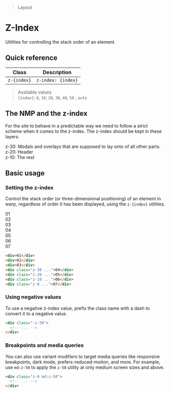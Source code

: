 > Layout

# Z-Index
Utilities for controlling the stack order of an element.

## Quick reference

| Class       | Description           |
| ----------- | --------------------- |
| `z-{index}` | `z-index: {index}`    |

> Available values <br />
> `{index}`: `0`, `10`, `20`, `30`, `40`, `50` , `auto`

## The NMP and the z-index
For the site to behave in a predictable way we need to follow a strict scheme when it comes to the z-index. The z-index should be kept in these layers:

z-30: Modals and overlays that are supposed to lay onto of all other parts.<br />
z-20: Header<br />
z-10: The rest<br />

<!--
#TODO: Z-index should probably be kept to a bare minimum. Everything has a defined place within the 3 values used today in the FINN platform. Suggest we just support 0, 10, 20, 30, and Auto unless theres a reason to support more.  We might want to make these 3 into semantic z-index classes and maybe have some freerange z-indexes z-0 to z-9 including negatives, these would never interfer with the important ones mentioned above no matter if used in the same stacking-context (which is unlikely anyways)
-->
## Basic usage
### Setting the z-index

Control the stack order (or three-dimensional positioning) of an element in warp, regardless of order it has been displayed, using the `z-{index}` utilities.

<container>
  <div class="flex justify-center -space-x-24 pd-font-mono pd-text-white pd-text-sm font-bold">
    <div class="w-80 h-80 rounded-full flex items-center justify-center pd-bg-pink-500 z-0 border">01</div>
    <div class="w-80 h-80 rounded-full flex items-center justify-center pd-bg-fuchsia-500 z-10 border">02</div>
    <div class="w-80 h-80 rounded-full flex items-center justify-center pd-bg-purple-500 z-20 border">03</div>
    <div class="w-80 h-80 rounded-full flex items-center justify-center pd-bg-violet-500 z-30 border">04</div>
    <div class="w-80 h-80 rounded-full flex items-center justify-center pd-bg-indigo-500 z-20 border">05</div>
    <div class="w-80 h-80 rounded-full flex items-center justify-center pd-bg-blue-500 z-10 border">06</div>
    <div class="w-80 h-80 rounded-full flex items-center justify-center pd-bg-cyan-500 z-0 border">07</div>
  </div>
</container>

```html
<div>01</div>
<div>02</div>
<div>03</div>
<div class="z-30 ...">04</div>
<div class="z-20 ...">05</div>
<div class="z-10 ...">06</div>
<div class="z-0 ...">07</div>
```

### Using negative values
To use a negative z-index value, prefix the class name with a dash to convert it to a negative value.

```html
<div class="-z-50">
  <!-- ... -->
</div>
```

### Breakpoints and media queries
You can also use variant modifiers to target media queries like responsive breakpoints, dark mode, prefers-reduced-motion, and more. For example, use `md:z-50` to apply the `z-50` utility at only medium screen sizes and above.

```html
<div class="z-0 md:z-50">
  <!-- ... -->
</div>
```
